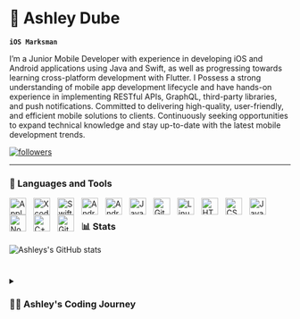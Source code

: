 # 🐐 Ashley Dube

**`iOS Marksman`**

I’m a Junior Mobile Developer with experience in developing iOS and Android applications using Java and Swift, as well as progressing towards learning cross-platform development with Flutter. I Possess a strong understanding of mobile app development lifecycle and have hands-on experience in implementing RESTful APIs, GraphQL, third-party libraries, and push notifications. Committed to delivering high-quality, user-friendly, and efficient mobile solutions to clients. Continuously seeking opportunities to expand technical knowledge and stay up-to-date with the latest mobile development trends.


   <p align="left">
      <a href="https://github.com/ashleydee1999?tab=followers">
         <img alt="followers" title="Follow me on Github" src="https://custom-icon-badges.demolab.com/github/followers/ashleydee1999?color=236ad3&labelColor=1155ba&style=for-the-badge&logo=person-add&label=Follow&logoColor=white"/></a>
   </p>

---

### 🧰 Languages and Tools

<img align="left" alt="Apple" width="30px" style="padding-right:10px;" src="https://cdn.jsdelivr.net/gh/devicons/devicon/icons/apple/apple-original.svg"/>
<img align="left" alt="Xcode" width="30px" style="padding-right:10px;" src="https://cdn.jsdelivr.net/gh/devicons/devicon/icons/xcode/xcode-original.svg"/>
<img align="left" alt="Swift" width="30px" style="padding-right:10px;" src="https://cdn.jsdelivr.net/gh/devicons/devicon/icons/swift/swift-original.svg"/>
<img align="left" alt="Android" width="30px" style="padding-right:10px;" src="https://cdn.jsdelivr.net/gh/devicons/devicon/icons/android/android-original.svg"/>
<img align="left" alt="Android Studio" width="30px" style="padding-right:10px;" src="https://cdn.jsdelivr.net/gh/devicons/devicon/icons/androidstudio/androidstudio-original.svg"/>
<img align="left" alt="Java" width="30px" style="padding-right:10px;" src="https://cdn.jsdelivr.net/gh/devicons/devicon/icons/java/java-original.svg"/>
<img align="left" alt="Git" width="30px" style="padding-right:10px;" src="https://cdn.jsdelivr.net/gh/devicons/devicon/icons/git/git-original.svg" />
<img align="left" alt="Linux" width="30px" style="padding-right:10px;" src="https://cdn.jsdelivr.net/gh/devicons/devicon/icons/linux/linux-original.svg" />
<img align="left" alt="HTML" width="30px" style="padding-right:10px;" src="https://cdn.jsdelivr.net/gh/devicons/devicon/icons/html5/html5-plain.svg" />
<img align="left" alt="CSS" width="30px" style="padding-right:10px;" src="https://cdn.jsdelivr.net/gh/devicons/devicon/icons/css3/css3-plain.svg" />
<img align="left" alt="JavaScript" width="30px" style="padding-right:10px;" src="https://cdn.jsdelivr.net/gh/devicons/devicon/icons/javascript/javascript-plain.svg" />
<img align="left" alt="NodeJS" width="30px" style="padding-right:10px;" src="https://cdn.jsdelivr.net/gh/devicons/devicon/icons/nodejs/nodejs-original.svg" />
<img align="left" alt="C++" width="30px" style="padding-right:10px;" src="https://cdn.jsdelivr.net/gh/devicons/devicon/icons/cplusplus/cplusplus-line.svg" />
<img align="left" alt="GitHub" width="30px" style="padding-right:10px;" src="https://cdn.jsdelivr.net/gh/devicons/devicon/icons/github/github-original.svg" />
<br />


### 📊 Stats

![Ashleys's GitHub stats](https://github-readme-stats.vercel.app/api?username=ashleydee1999&show_icons=true&theme=gruvbox)

<!-- ![GitHub Streak](https://streak-stats.demolab.com?user=ForrestKnight&theme=gruvbox&border_radius=4.5) -->

#

<details>
 <summary><h3>👨‍💻 Ashley's Coding Journey</h3></summary>
   I embarked on my coding journey during my college education, pursuing a degree in Information Technology with a strong desire to learn all aspects of programming, including coding, Linux, and theory. As a novice programmer compared to classmates who had prior programming experience in high school, I set a goal for myself to excel in Java, which was a central language in my software development courses. Upon reaching my final year, I participated in two significant programming projects. The first was the creation of an e-commerce store, while the second project involved the development of an Android application, which sparked my interest in mobile development. I dedicated a significant amount of time to honing my skills in Android development and was rewarded with excellent grades for the project. Three months after completing my degree, I received a bursary to study iOS development, leading me to pivot from Android to iOS development. I am now an iOS developer, with my proudest accomplishment being the development of a simple e-commerce application using Shopify's iOS SDK. Checkout "[travSIM iOS app here][travSIM-iOS]". My next objective is to learn cross-platform development using Flutter.

   [travSIM-iOS]: https://apps.apple.com/app/travsim/id6443945037